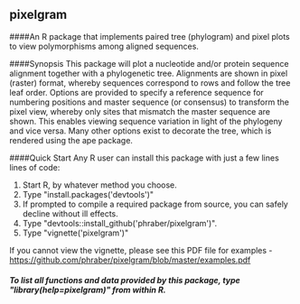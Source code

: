 ## pixelgram
####An R package that implements paired tree (phylogram) and pixel plots to view polymorphisms among aligned sequences.

####Synopsis
This package will plot a nucleotide and/or protein sequence alignment together with a phylogenetic tree.  Alignments are shown in pixel (raster) format, whereby sequences correspond to rows and follow the tree leaf order.  Options are provided to specify a reference sequence for numbering positions and master sequence (or consensus) to transform the pixel view, whereby only sites that mismatch the master sequence are shown.  This enables viewing sequence variation in light of the phylogeny and vice versa.  Many other options exist to decorate the tree, which is rendered using the ape package.

####Quick Start
Any R user can install this package with just a few lines lines of code:

1. Start R, by whatever method you choose.
1. Type "install.packages('devtools')"
1. If prompted to compile a required package from source, you can safely decline without ill effects.
1. Type "devtools::install_github('phraber/pixelgram')".
1. Type "vignette('pixelgram')"

If you cannot view the vignette, please see this PDF file for examples - https://github.com/phraber/pixelgram/blob/master/examples.pdf

##### To list all functions and data provided by this package, type "library(help=pixelgram)" from within R.

